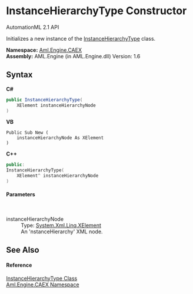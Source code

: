 # InstanceHierarchyType Constructor 
AutomationML 2.1 API 

Initializes a new instance of the <a href="T_Aml_Engine_CAEX_InstanceHierarchyType">InstanceHierarchyType</a> class.

**Namespace:**&nbsp;<a href="N_Aml_Engine_CAEX">Aml.Engine.CAEX</a><br />**Assembly:**&nbsp;AML.Engine (in AML.Engine.dll) Version: 1.6

## Syntax

**C#**<br />
``` C#
public InstanceHierarchyType(
	XElement instanceHierarchyNode
)
```

**VB**<br />
``` VB
Public Sub New ( 
	instanceHierarchyNode As XElement
)
```

**C++**<br />
``` C++
public:
InstanceHierarchyType(
	XElement^ instanceHierarchyNode
)
```


#### Parameters
&nbsp;<dl><dt>instanceHierarchyNode</dt><dd>Type: <a href="https://docs.microsoft.com/dotnet/api/system.xml.linq.xelement" target="_parent" rel="noopener noreferrer">System.Xml.Linq.XElement</a><br />An 'nstanceHierarchy' XML node.</dd></dl>

## See Also


#### Reference
<a href="T_Aml_Engine_CAEX_InstanceHierarchyType">InstanceHierarchyType Class</a><br /><a href="N_Aml_Engine_CAEX">Aml.Engine.CAEX Namespace</a><br />